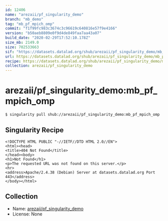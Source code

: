 ```yaml
---
id: 12406
name: "arezaii/pf_singularity_demo"
branch: "mb_demo"
tag: "mb_pf_mpich_omp"
commit: "f1f99fc983c3674c3c96619c640816e57f9e4166"
version: "b50aeb8809e0f9d4de849faa7aa43a07"
build_date: "2020-02-29T17:52:10.178Z"
size_mb: 2149.0
size: 702533663
sif: "https://datasets.datalad.org/shub/arezaii/pf_singularity_demo/mb_pf_mpich_omp/2020-02-29-f1f99fc9-b50aeb88/b50aeb8809e0f9d4de849faa7aa43a07.sif"
url: https://datasets.datalad.org/shub/arezaii/pf_singularity_demo/mb_pf_mpich_omp/2020-02-29-f1f99fc9-b50aeb88/
recipe: https://datasets.datalad.org/shub/arezaii/pf_singularity_demo/mb_pf_mpich_omp/2020-02-29-f1f99fc9-b50aeb88/Singularity
collection: arezaii/pf_singularity_demo
---
```


# arezaii/pf_singularity_demo:mb_pf_mpich_omp

```bash
$ singularity pull shub://arezaii/pf_singularity_demo:mb_pf_mpich_omp
```

## Singularity Recipe

```singularity
<!DOCTYPE HTML PUBLIC "-//IETF//DTD HTML 2.0//EN">
<html><head>
<title>404 Not Found</title>
</head><body>
<h1>Not Found</h1>
<p>The requested URL was not found on this server.</p>
<hr>
<address>Apache/2.4.38 (Debian) Server at datasets.datalad.org Port 443</address>
</body></html>
```

## Collection

 - Name: [arezaii/pf_singularity_demo](https://github.com/arezaii/pf_singularity_demo)
 - License: None

